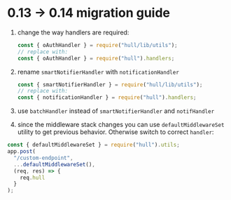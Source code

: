 # 0.13 -> 0.14 migration guide

1. change the way handlers are required:
    ```js
    const { oAuthHandler } = require("hull/lib/utils");
    // replace with:
    const { oAuthHandler } = require("hull").handlers;
    ```
2. rename `smartNotifierHandler` with `notificationHandler`
    ```js
    const { smartNotifierHandler } = require("hull/lib/utils");
    // replace with:
    const { notificationHandler } = require("hull").handlers;
    ```
3. use `batchHandler` instead of `smartNotifierHandler` and `notifHandler`

4. since the middleware stack changes you can use `defaultMiddlewareSet` utility to get previous behavior. Otherwise switch to correct `handler`:

  ```js
  const { defaultMiddlewareSet } = require("hull").utils;
  app.post(
    "/custom-endpoint",
    ...defaultMiddlewareSet(),
    (req, res) => {
      req.hull
    }
  );
  ```
